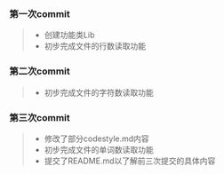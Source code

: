 ### 第一次commit
> * 创建功能类Lib
> * 初步完成文件的行数读取功能

### 第二次commit
> * 初步完成文件的字符数读取功能

### 第三次commit
> * 修改了部分codestyle.md内容
> * 初步完成文件的单词数读取功能
> * 提交了README.md以了解前三次提交的具体内容